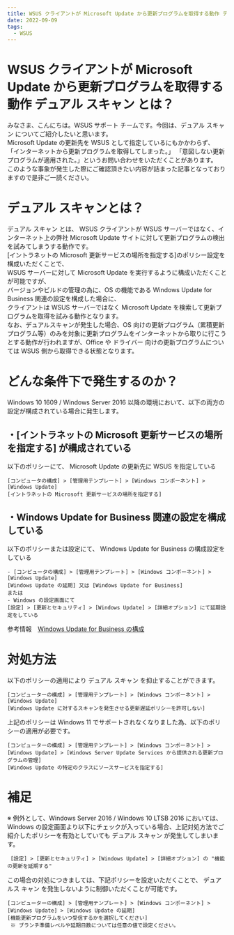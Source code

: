 ```yaml
---
title: WSUS クライアントが Microsoft Update から更新プログラムを取得する動作 デュアル スキャン とは？
date: 2022-09-09
tags:
  - WSUS
---
```


# WSUS クライアントが Microsoft Update から更新プログラムを取得する動作 デュアル スキャン とは？  
みなさま、こんにちは。WSUS サポート チームです。今回は、デュアル スキャン についてご紹介したいと思います。  
Microsoft Update の更新先を WSUS として指定しているにもかかわらず、  
「インターネットから更新プログラムを取得してしまった。」 「意図しない更新プログラムが適用された。」というお問い合わせをいただくことがあります。  
このような事象が発生した際にご確認頂きたい内容が詰まった記事となっておりますので是非ご一読ください。　　

# デュアル スキャンとは？  
デュアル スキャン とは、 WSUS クライアントが WSUS サーバーではなく、インターネット上の弊社 Microsoft Update サイトに対して更新プログラムの検出を試みてしまうする動作です。  
[イントラネットの Microsoft 更新サービスの場所を指定する]のポリシー設定を構成いただくことで、  
WSUS サーバーに対して Microsoft Update を実行するように構成いただくことが可能ですが、  
バージョンやビルドの管理の為に、OS の機能である Windows Update for Business 関連の設定を構成した場合に、  
クライアントは WSUS サーバーではなく Microsoft Update を検索して更新プログラムを取得を試みる動作となります。  
なお、デュアルスキャンが発生した場合、OS 向けの更新プログラム（累積更新プログラム等）のみを対象に更新プログラムをインターネットから取りに行こうとする動作が行われますが、Office や ドライバー 向けの更新プログラムについては WSUS 側から取得できる状態となります。

# どんな条件下で発生するのか？  
Windows 10 1609 / Windows Server 2016 以降の環境において、以下の両方の設定が構成されている場合に発生します。    

## ・[イントラネットの Microsoft 更新サービスの場所を指定する] が構成されている  
以下のポリシーにて、 Microsoft Update の更新先に WSUS を指定している  
```
[コンピュータの構成] > [管理用テンプレート] > [Windows コンポーネント] > [Windows Update]   
[イントラネットの Microsoft 更新サービスの場所を指定する]   
```
## ・Windows Update for Business 関連の設定を構成している  
以下のポリシーまたは設定にて、 Windows Update for Business の構成設定をしている  
 ```
- [コンピュータの構成] > [管理用テンプレート] > [Windows コンポーネント] > [Windows Update]   
[Windows Update の延期] 又は [Windows Update for Business]   
 または  
- Windows の設定画面にて
[設定] > [更新とセキュリティ] > [Windows Update] > [詳細オプション] にて延期設定をしている  
```
参考情報　[Windows Update for Business の構成](https://docs.microsoft.com/ja-jp/windows/deployment/update/waas-configure-wufb)  

# 対処方法   
以下のポリシーの適用により デュアル スキャン を抑止することができます。  
```
[コンピューターの構成] > [管理用テンプレート] > [Windows コンポーネント] > [Windows Update]   
[Windows Update に対するスキャンを発生させる更新遅延ポリシーを許可しない]   
```
 上記のポリシーは Windows 11 でサポートされなくなりました為、以下のポリシーの適用が必要です。
 ```
 [コンピューターの構成] > [管理用テンプレート] > [Windows コンポーネント] > [Windows Update] > [Windows Server Update Services から提供される更新プログラムの管理] 
[Windows Update の特定のクラスにソースサービスを指定する] 
```

# 補足
※ 例外として、Windows Server 2016 / Windows 10 LTSB 2016 においては、  
Windows の設定画面より以下にチェックが入っている場合、上記対処方法でご紹介したポリシーを有効としていても デュアル スキャン が発生してしまいます。  
```
 [設定] > [更新とセキュリティ] > [Windows Update] > [詳細オプション] の "機能の更新を延期する"
```
この場合の対処につきましては、下記ポリシーを設定いただくことで、 デュアルス キャン を発生しないように制御いただくことが可能です。  
```
[コンピューターの構成] > [管理用テンプレート] > [Windows コンポーネント] > [Windows Update] > [Windows Update の延期]   
[機能更新プログラムをいつ受信するかを選択してください] 
 ※ ブランチ準備レベルや延期日数については任意の値で設定ください。 
 ``` 
 


